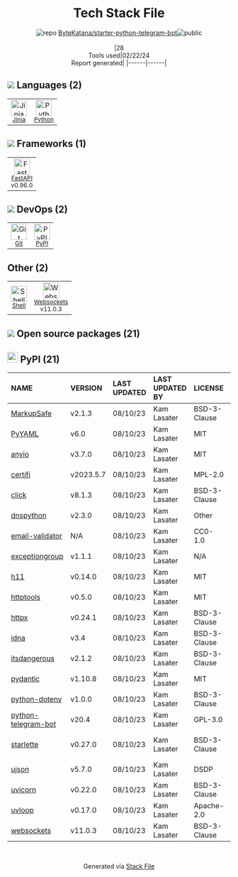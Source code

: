 <!--
&lt;--- Readme.md Snippet without images Start ---&gt;
## Tech Stack
ByteKatana/starter-python-telegram-bot is built on the following main stack:

- [Jinja](https://palletsprojects.com/p/jinja/) – Templating Languages & Extensions
- [Python](https://www.python.org) – Languages
- [FastAPI](https://fastapi.tiangolo.com/) – Microframeworks (Backend)
- [Shell](https://en.wikipedia.org/wiki/Shell_script) – Shells

Full tech stack [here](/techstack.md)

&lt;--- Readme.md Snippet without images End ---&gt;

&lt;--- Readme.md Snippet with images Start ---&gt;
## Tech Stack
ByteKatana/starter-python-telegram-bot is built on the following main stack:

- <img width='25' height='25' src='https://img.stackshare.io/service/2303/New_Project__20_.png' alt='Jinja'/> [Jinja](https://palletsprojects.com/p/jinja/) – Templating Languages & Extensions
- <img width='25' height='25' src='https://img.stackshare.io/service/993/pUBY5pVj.png' alt='Python'/> [Python](https://www.python.org) – Languages
- <img width='25' height='25' src='https://img.stackshare.io/service/25014/default_f6ff39141b468e832d1bc59fc98a060df604d44d.png' alt='FastAPI'/> [FastAPI](https://fastapi.tiangolo.com/) – Microframeworks (Backend)
- <img width='25' height='25' src='https://img.stackshare.io/service/4631/default_c2062d40130562bdc836c13dbca02d318205a962.png' alt='Shell'/> [Shell](https://en.wikipedia.org/wiki/Shell_script) – Shells

Full tech stack [here](/techstack.md)

&lt;--- Readme.md Snippet with images End ---&gt;
-->
<div align="center">

# Tech Stack File
![](https://img.stackshare.io/repo.svg "repo") [ByteKatana/starter-python-telegram-bot](https://github.com/ByteKatana/starter-python-telegram-bot)![](https://img.stackshare.io/public_badge.svg "public")
<br/><br/>
|28<br/>Tools used|02/22/24 <br/>Report generated|
|------|------|
</div>

## <img src='https://img.stackshare.io/languages.svg'/> Languages (2)
<table><tr>
  <td align='center'>
  <img width='36' height='36' src='https://img.stackshare.io/service/2303/New_Project__20_.png' alt='Jinja'>
  <br>
  <sub><a href="https://palletsprojects.com/p/jinja/">Jinja</a></sub>
  <br>
  <sub></sub>
</td>

<td align='center'>
  <img width='36' height='36' src='https://img.stackshare.io/service/993/pUBY5pVj.png' alt='Python'>
  <br>
  <sub><a href="https://www.python.org">Python</a></sub>
  <br>
  <sub></sub>
</td>

</tr>
</table>

## <img src='https://img.stackshare.io/frameworks.svg'/> Frameworks (1)
<table><tr>
  <td align='center'>
  <img width='36' height='36' src='https://img.stackshare.io/service/25014/default_f6ff39141b468e832d1bc59fc98a060df604d44d.png' alt='FastAPI'>
  <br>
  <sub><a href="https://fastapi.tiangolo.com/">FastAPI</a></sub>
  <br>
  <sub>v0.96.0</sub>
</td>

</tr>
</table>

## <img src='https://img.stackshare.io/devops.svg'/> DevOps (2)
<table><tr>
  <td align='center'>
  <img width='36' height='36' src='https://img.stackshare.io/service/1046/git.png' alt='Git'>
  <br>
  <sub><a href="http://git-scm.com/">Git</a></sub>
  <br>
  <sub></sub>
</td>

<td align='center'>
  <img width='36' height='36' src='https://img.stackshare.io/service/12572/-RIWgodF_400x400.jpg' alt='PyPI'>
  <br>
  <sub><a href="https://pypi.org/">PyPI</a></sub>
  <br>
  <sub></sub>
</td>

</tr>
</table>

## Other (2)
<table><tr>
  <td align='center'>
  <img width='36' height='36' src='https://img.stackshare.io/service/4631/default_c2062d40130562bdc836c13dbca02d318205a962.png' alt='Shell'>
  <br>
  <sub><a href="https://en.wikipedia.org/wiki/Shell_script">Shell</a></sub>
  <br>
  <sub></sub>
</td>

<td align='center'>
  <img width='36' height='36' src='https://img.stackshare.io/service/4220/LNPwoiWi_400x400.jpg' alt='Websockets'>
  <br>
  <sub><a href="https://developer.mozilla.org/en-US/docs/Web/API/WebSockets_API">Websockets</a></sub>
  <br>
  <sub>v11.0.3</sub>
</td>

</tr>
</table>


## <img src='https://img.stackshare.io/group.svg' /> Open source packages (21)</h2>

## <img width='24' height='24' src='https://img.stackshare.io/service/12572/-RIWgodF_400x400.jpg'/> PyPI (21)

|NAME|VERSION|LAST UPDATED|LAST UPDATED BY|LICENSE|VULNERABILITIES|
|:------|:------|:------|:------|:------|:------|
|[MarkupSafe](https://pypi.org/project/MarkupSafe)|v2.1.3|08/10/23|Kam Lasater |BSD-3-Clause|N/A|
|[PyYAML](https://pypi.org/project/PyYAML)|v6.0|08/10/23|Kam Lasater |MIT|N/A|
|[anyio](https://pypi.org/project/anyio)|v3.7.0|08/10/23|Kam Lasater |MIT|N/A|
|[certifi](https://pypi.org/project/certifi)|v2023.5.7|08/10/23|Kam Lasater |MPL-2.0|[CVE-2023-37920](https://github.com/advisories/GHSA-xqr8-7jwr-rhp7) (High)|
|[click](https://pypi.org/project/click)|v8.1.3|08/10/23|Kam Lasater |BSD-3-Clause|N/A|
|[dnspython](https://pypi.org/project/dnspython)|v2.3.0|08/10/23|Kam Lasater |Other|N/A|
|[email-validator](https://pypi.org/project/email-validator)|N/A|08/10/23|Kam Lasater |CC0-1.0|N/A|
|[exceptiongroup](https://pypi.org/project/exceptiongroup)|v1.1.1|08/10/23|Kam Lasater |N/A|N/A|
|[h11](https://pypi.org/project/h11)|v0.14.0|08/10/23|Kam Lasater |MIT|N/A|
|[httptools](https://pypi.org/project/httptools)|v0.5.0|08/10/23|Kam Lasater |MIT|N/A|
|[httpx](https://pypi.org/project/httpx)|v0.24.1|08/10/23|Kam Lasater |BSD-3-Clause|N/A|
|[idna](https://pypi.org/project/idna)|v3.4|08/10/23|Kam Lasater |BSD-3-Clause|N/A|
|[itsdangerous](https://pypi.org/project/itsdangerous)|v2.1.2|08/10/23|Kam Lasater |BSD-3-Clause|N/A|
|[pydantic](https://pypi.org/project/pydantic)|v1.10.8|08/10/23|Kam Lasater |MIT|N/A|
|[python-dotenv](https://pypi.org/project/python-dotenv)|v1.0.0|08/10/23|Kam Lasater |BSD-3-Clause|N/A|
|[python-telegram-bot](https://pypi.org/project/python-telegram-bot)|v20.4|08/10/23|Kam Lasater |GPL-3.0|N/A|
|[starlette](https://pypi.org/project/starlette)|v0.27.0|08/10/23|Kam Lasater |BSD-3-Clause|[CVE-2024-24762](https://github.com/advisories/GHSA-2jv5-9r88-3w3p) (High)<br/>[](https://github.com/advisories/GHSA-93gm-qmq6-w238) (High)|
|[ujson](https://pypi.org/project/ujson)|v5.7.0|08/10/23|Kam Lasater |DSDP|N/A|
|[uvicorn](https://pypi.org/project/uvicorn)|v0.22.0|08/10/23|Kam Lasater |BSD-3-Clause|N/A|
|[uvloop](https://pypi.org/project/uvloop)|v0.17.0|08/10/23|Kam Lasater |Apache-2.0|N/A|
|[websockets](https://pypi.org/project/websockets)|v11.0.3|08/10/23|Kam Lasater |BSD-3-Clause|N/A|

<br/>
<div align='center'>

Generated via [Stack File](https://github.com/marketplace/stack-file)
